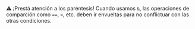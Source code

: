 :warning: ¡Prestá atención a los paréntesis! Cuando usamos `&`, las operaciones de comparción como `==`, `>`, etc. deben ir envueltas para no conflictuar con las otras condiciones. 